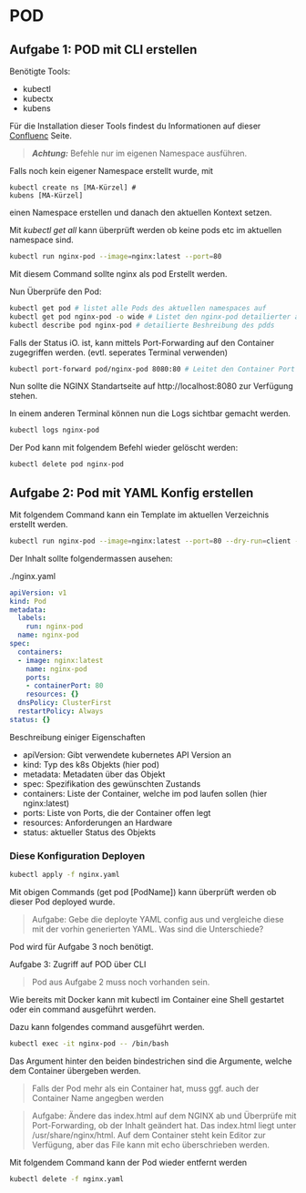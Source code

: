 # POD

## Aufgabe 1: POD mit CLI erstellen

Benötigte Tools:

* kubectl
* kubectx
* kubens

Für die Installation dieser Tools findest du Informationen auf dieser [Confluenc](https://egeliinformatik.atlassian.net/wiki/spaces/WISTEC/pages/375488541/Kubernetes) Seite.


> **_Achtung:_** Befehle nur im eigenen Namespace ausführen.

Falls noch kein eigener Namespace erstellt wurde, mit
```
kubectl create ns [MA-Kürzel] #
kubens [MA-Kürzel]
```
einen Namespace erstellen und danach den aktuellen Kontext setzen.

Mit *kubectl get all* kann überprüft werden ob keine pods etc im aktuellen namespace sind.


```bash
kubectl run nginx-pod --image=nginx:latest --port=80
```

Mit diesem Command sollte nginx als pod Erstellt werden.

Nun Überprüfe den Pod:

```bash
kubectl get pod # listet alle Pods des aktuellen namespaces auf
kubectl get pod nginx-pod -o wide # Listet den nginx-pod detailierter auf
kubectl describe pod nginx-pod # detailierte Beshreibung des pdds
```

Falls der Status iO. ist, kann mittels Port-Forwarding auf den Container zugegriffen werden. (evtl. seperates Terminal verwenden)

```bash
kubectl port-forward pod/nginx-pod 8080:80 # Leitet den Container Port 80 auf localhost:8080
```

Nun sollte die NGINX Standartseite auf http://localhost:8080 zur Verfügung stehen.

In einem anderen Terminal können nun die Logs sichtbar gemacht werden.

```bash
kubectl logs nginx-pod
```

Der Pod kann mit folgendem Befehl wieder gelöscht werden:

```bash
kubectl delete pod nginx-pod
```


## Aufgabe 2: Pod mit YAML Konfig erstellen

Mit folgendem Command kann ein Template im aktuellen Verzeichnis erstellt werden.

```bash
kubectl run nginx-pod --image=nginx:latest --port=80 --dry-run=client -o yaml > nginx.yaml
```

Der Inhalt sollte folgendermassen ausehen:

./nginx.yaml
```yaml
apiVersion: v1
kind: Pod
metadata:
  labels:
    run: nginx-pod
  name: nginx-pod
spec:
  containers:
  - image: nginx:latest
    name: nginx-pod
    ports:
    - containerPort: 80
    resources: {}
  dnsPolicy: ClusterFirst
  restartPolicy: Always
status: {}
```

Beschreibung einiger Eigenschaften

* apiVersion: Gibt verwendete kubernetes API Version an
* kind: Typ des k8s Objekts (hier pod)
* metadata: Metadaten über das Objekt
* spec: Spezifikation des gewünschten Zustands
* containers: Liste der Container, welche im pod laufen sollen (hier nginx:latest)
* ports: Liste von Ports, die der Container offen legt
* resources: Anforderungen an Hardware
* status: aktueller Status des Objekts

### Diese Konfiguration Deployen

```bash
kubectl apply -f nginx.yaml
```

Mit obigen Commands (get pod [PodName]) kann überprüft werden ob dieser Pod deployed wurde.

> Aufgabe: Gebe die deployte YAML config aus und vergleiche diese mit der vorhin generierten YAML. Was sind die Unterschiede?

Pod wird für Aufgabe 3 noch benötigt.

Aufgabe 3: Zugriff auf POD über CLI

> Pod aus Aufgabe 2 muss noch vorhanden sein.

Wie bereits mit Docker kann mit kubectl im Container eine Shell gestartet oder ein command ausgeführt werden.

Dazu kann folgendes command ausgeführt werden.

```bash
kubectl exec -it nginx-pod -- /bin/bash
``` 

Das Argument hinter den beiden bindestrichen sind die Argumente, welche dem Container übergeben werden.

> Falls der Pod mehr als ein Container hat, muss ggf. auch der Container Name angegben werden


> Aufgabe: Ändere das index.html auf dem NGINX ab und Überprüfe mit Port-Forwarding, ob der Inhalt geändert hat. Das index.html liegt unter /usr/share/nginx/html. Auf dem Container steht kein Editor zur Verfügung, aber das File kann mit echo überschrieben werden.


Mit folgendem Command kann der Pod wieder entfernt werden

```bash
kubectl delete -f nginx.yaml
```
